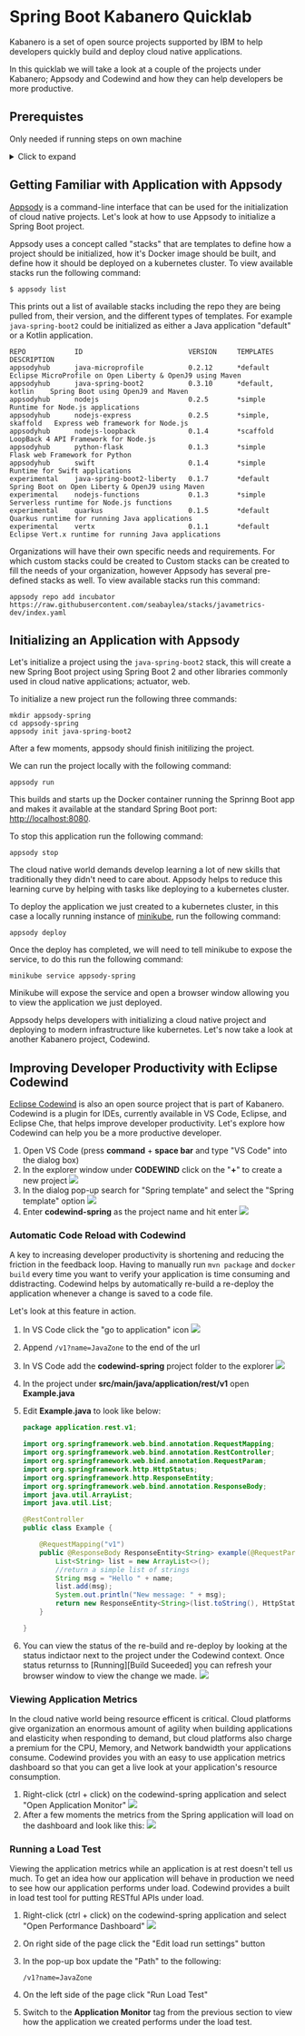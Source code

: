 # Spring Boot Kabanero Quicklab

Kabanero is a set of open source projects supported by IBM to help developers quickly build and deploy cloud native applications. 

In this quicklab we will take a look at a couple of the projects under Kabanero; Appsody and Codewind and how they can help developers be more productive. 

## Prerequistes

Only needed if running steps on own machine

<details>
  <summary>Click to expand</summary>
  
### Configure Local System

This quicklab will require several command-line tools to be completed, you will need to have all the following installed. It is also generally recommended to have the most recent versions of these tools: 

1. Install Docker
2. Install minikube
2. Install kubectl
3. Install Appsody
4. Install VS Code
5. 	Install codewind extension
6. Install java extension


</details>

## Getting Familiar with Application with Appsody

[Appsody](https://appsody.dev/) is a command-line interface that can be used for the initialization of cloud native projects. Let's look at how to use Appsody to initialize a Spring Boot project. 

Appsody uses a concept called "stacks" that are templates to define how a project should be initialized, how it's Docker image should be built, and define how it should be deployed on a kubernetes cluster. To view available stacks run the following command:

```
$ appsody list
```

This prints out a list of available stacks including the repo they are being pulled from, their version, and the different types of templates. For example `java-spring-boot2` could be initialized as either a Java application "default" or a Kotlin application.

```
REPO        	ID                       	VERSION  	TEMPLATES        	DESCRIPTION                                              
appsodyhub  	java-microprofile        	0.2.12   	*default         	Eclipse MicroProfile on Open Liberty & OpenJ9 using Maven
appsodyhub  	java-spring-boot2        	0.3.10   	*default, kotlin 	Spring Boot using OpenJ9 and Maven                       
appsodyhub  	nodejs                   	0.2.5    	*simple          	Runtime for Node.js applications                         
appsodyhub  	nodejs-express           	0.2.5    	*simple, skaffold	Express web framework for Node.js                        
appsodyhub  	nodejs-loopback          	0.1.4    	*scaffold        	LoopBack 4 API Framework for Node.js                     
appsodyhub  	python-flask             	0.1.3    	*simple          	Flask web Framework for Python                           
appsodyhub  	swift                    	0.1.4    	*simple          	Runtime for Swift applications                           
experimental	java-spring-boot2-liberty	0.1.7    	*default         	Spring Boot on Open Liberty & OpenJ9 using Maven         
experimental	nodejs-functions         	0.1.3    	*simple          	Serverless runtime for Node.js functions                 
experimental	quarkus                  	0.1.5    	*default         	Quarkus runtime for running Java applications            
experimental	vertx                    	0.1.1    	*default         	Eclipse Vert.x runtime for running Java applications   
```

Organizations will have their own specific needs and requirements. For which custom stacks could be created to Custom stacks can be created to fill the needs of your organization, however Appsody has several pre-defined stacks as well. To view available stacks run this command:



```
appsody repo add incubator https://raw.githubusercontent.com/seabaylea/stacks/javametrics-dev/index.yaml
```

## Initializing an Application with Appsody

Let's initialize a project using the `java-spring-boot2` stack, this will create a new Spring Boot project using Spring Boot 2 and other libraries commonly used in cloud native applications; actuator, web. 

To initialize a new project run the following three commands:

```
mkdir appsody-spring
cd appsody-spring
appsody init java-spring-boot2
```

After a few moments, appsody should finish initilizing the project. 

We can run the project locally with the following command:

```
appsody run
```

This builds and starts up the Docker container running the Sprinng Boot app and makes it available at the standard Spring Boot port: [http://localhost:8080](http://localhost:8080).

To stop this application run the following command:

```
appsody stop
```

The cloud native world demands develop learning a lot of new skills that traditionally they didn't need to care about. Appsody helps to reduce this learning curve by helping with tasks like deploying to a kubernetes cluster. 

To deploy the application we just created to a kubernetes cluster, in this case a locally running instance of [minikube](https://github.com/kubernetes/minikube), run the following command:

```
appsody deploy
``` 

Once the deploy has completed, we will need to tell minikube to expose the service, to do this run the following command:

```
minikube service appsody-spring
```

Minikube will expose the service and open a browser window allowing you to view the application we just deployed.

Appsody helps developers with initializing a cloud native project and deploying to modern infrastructure like kubernetes. Let's now take a look at another Kabanero project, Codewind.  

## Improving Developer Productivity with Eclipse Codewind

[Eclipse Codewind](https://www.eclipse.org/codewind/) is also an open source project that is part of Kabanero. Codewind is a plugin for IDEs, currently available in VS Code, Eclipse, and Eclipse Che, that helps improve developer productivity. Let's explore how Codewind can help you be a more productive developer.

1. Open VS Code (press **command** + **space bar** and type "VS Code" into the dialog box)
2. In the explorer window under **CODEWIND** click on the "**+**" to create a new project
	![](images/codewind-explorer.png)
3. In the dialog pop-up search for "Spring template" and select the "Spring template" option	![](images/codewind-new-project.png)
4. Enter **codewind-spring** as the project name and hit enter
	![](images/codewind-new-project-part2.png)


### Automatic Code Reload with Codewind

A key to increasing developer productivity is shortening and reducing the friction in the feedback loop. Having to manually run `mvn package` and `docker build` every time you want to verify your application is time consuming and ddistracting. Codewind helps by automatically re-build a re-deploy the application whenever a change is saved to a code file.  

Let's look at this feature in action.

1. In VS Code click the "go to application" icon	![](images/codewind-view-application.png)
2. Append `/v1?name=JavaZone` to the end of the url
3. In VS Code add the **codewind-spring** project folder to the explorer
	![](images/codewind-add-folder.png)
4. 	In the project under **src/main/java/application/rest/v1** open **Example.java**
5. Edit **Example.java** to look like below:
	
	```java
	package application.rest.v1;
	
	import org.springframework.web.bind.annotation.RequestMapping;
	import org.springframework.web.bind.annotation.RestController;
	import org.springframework.web.bind.annotation.RequestParam;
	import org.springframework.http.HttpStatus;
	import org.springframework.http.ResponseEntity;
	import org.springframework.web.bind.annotation.ResponseBody;
	import java.util.ArrayList;
	import java.util.List;
	
	@RestController
	public class Example {
	
	    @RequestMapping("v1")
	    public @ResponseBody ResponseEntity<String> example(@RequestParam("name") String name) {
	        List<String> list = new ArrayList<>();
	        //return a simple list of strings
	        String msg = "Hello " + name;
	        list.add(msg);
	        System.out.println("New message: " + msg);
	        return new ResponseEntity<String>(list.toString(), HttpStatus.OK);
	    }
	
	}
	```
6. You can view the status of the re-build and re-deploy by looking at the status indictaor next to the project under the Codewind context. Once status returnss to [Running][Build Suceeded] you can refresh your browser window to view the change we made. 
	![](images/codewind-status.png)

### Viewing Application Metrics

In the cloud native world being resource efficent is critical. Cloud platforms give organization an enormous amount of agility when building applications and elasticity when responding to demand, but cloud platforms also charge a premium for the CPU, Memory, and Network bandwidth your applications consume. Codewind provides you with an easy to use application metrics dashboard so that you can get a live look at your application's resource consumption.

1. Right-click (ctrl + click) on the codewind-spring application and select "Open Application Monitor"
	![](images/codewind-application-monitor.png)
2. After a few moments the metrics from the Spring application will load on the dashboard and look like this:
 	![](images/metrics-dashboard.png)

### Running a Load Test

Viewing the application metrics while an application is at rest doesn't tell us much. To get an idea how our application will behave in production we need to see how our application performs under load. Codewind provides a built in load test tool for putting RESTful APIs under load. 

1. Right-click (ctrl + click) on the codewind-spring application and select "Open Performance Dashboard"
	![](images/codewind-performance-monitor.png)
2. 	On right side of the page click the "Edit load run settings" button
3. In the pop-up box update the "Path" to the following:
	
	```
	/v1?name=JavaZone
	```
4. 	On the left side of the page click "Run Load Test" 
5. Switch to the **Application Monitor** tag from the previous section to view how the application we created performs under the load test. 	